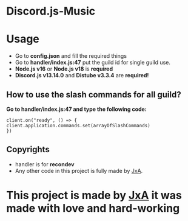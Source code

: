# Discord.js-Music

# Usage

* Go to __config.json__ and fill the required things
* Go to __handler/index.js:47__ put the guild id for single guild use.
* __Node.js v16__ or __Node.js v18__ is __required__
* __Discord.js v13.14.0__ and __Distube v3.3.4__ are __required!__


## How to use the slash commands for all guild?

__Go to handler/index.js:47 and type the following code:__

```
client.on("ready", () => {
client.application.commands.set(arrayOfSlashCommands)
})
```

## Copyrights

* handler is for __recondev__
* Any other code in this project is fully made by [JxA](https://jxa.one).

<h1 style="red"> This project is made by <a href="https://jxa.one">JxA</a> it was made with love and hard-working </h1>
